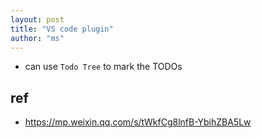 ```yaml
---
layout: post
title: "VS code plugin"
author: "ms" 
---
```


- can use `Todo Tree` to mark the TODOs 

## ref 

- https://mp.weixin.qq.com/s/tWkfCg8lnfB-YbihZBA5Lw
